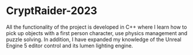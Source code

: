# CryptRaider-2023
All the functionality of the project is developed in C++ where I learn how to pick up objects with a first person character, use physics management and puzzle solving. In addition, I have expanded my knowledge of the Unreal Engine 5 editor control and its lumen lighting engine.
